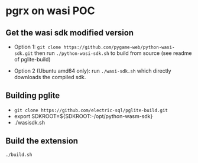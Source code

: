 # pgrx on wasi POC

## Get the wasi sdk modified version

- Option 1: `git clone https://github.com/pygame-web/python-wasi-sdk.git` then run `./python-wasi-sdk.sh` to build from source (see readme of pglite-build)

- Option 2 (Ubuntu amd64 only): run `./wasi-sdk.sh` which directly downloads the compiled sdk.

## Building pglite

- `git clone https://github.com/electric-sql/pglite-build.git`
- export SDKROOT=${SDKROOT:-/opt/python-wasm-sdk}
- ./wasisdk.sh

## Build the extension

```sh
./build.sh
```
